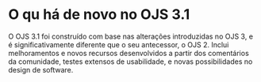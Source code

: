 # O qu há de novo no OJS 3.1


O OJS 3.1 foi construído com base nas alterações introduzidas no OJS 3, e é significativamente diferente que o seu antecessor, o OJS 2. Inclui melhoramentos e novos recursos desenvolvidos a partir dos comentários da comunidade, testes extensos de usabilidade, e novas possibilidades no design de software.









<!--stackedit_data:
eyJoaXN0b3J5IjpbMTMzMjUyMzcwMV19
-->